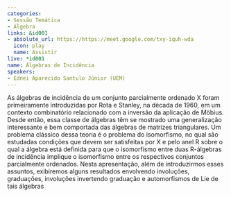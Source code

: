 ```yaml
---
categories:
- Sessão Temática
- Álgebra
links: &id001
- absolute_url: https://https://meet.google.com/txy-iquh-wda
  icon: play
  name: Assistir
live: *id001
name: Álgebras de Incidência
speakers:
- Ednei Aparecido Santulo Júnior (UEM)
---
```


As álgebras de incidência de um conjunto parcialmente ordenado X foram primeiramente introduzidas por Rota e Stanley, na década de 1960, em um contexto combinatório relacionado com a inversão da aplicação de Möbius. Desde então, essa classe de álgebras têm se mostrado uma generalização interessante e bem comportada das álgebras de matrizes triangulares. Um problema clássico dessa teoria é o problema do isomorfismo, no qual são estudadas condições que devem ser satisfeitas por X e pelo anel R sobre o qual a álgebra está definida para que o isomorfismo entre duas R-álgebras de incidência implique o isomorfismo entre os respectivos conjuntos parcialmente ordenados. Nesta apresentação, além de introduzirmos esses assuntos, exibiremos alguns resultados envolvendo involuções, graduações, involuções invertendo graduação e automorfismos de Lie de tais álgebras